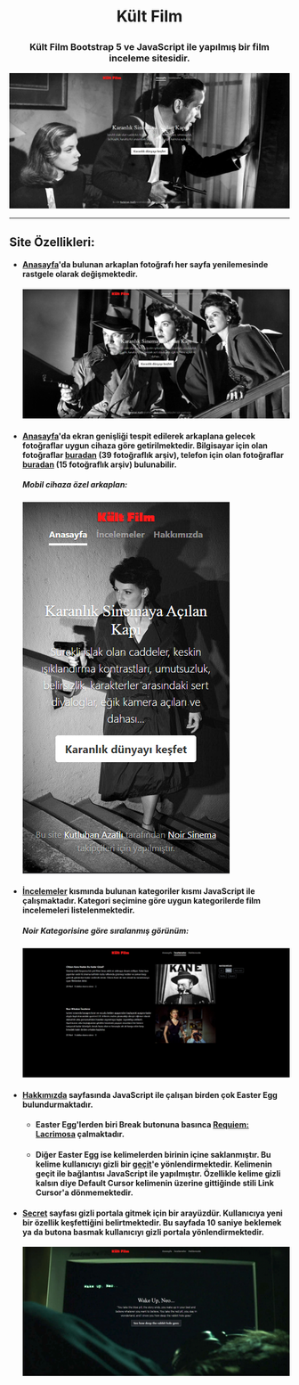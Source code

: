 # <p align=center> Kült Film </p>
### <p align=center> Kült Film Bootstrap 5 ve JavaScript ile yapılmış bir film inceleme sitesidir. </p>

![Homepage](https://raw.githubusercontent.com/kutluhanazafli/KultFilm/main/img/readme/1.png)

---

## Site Özellikleri:
* #### [Anasayfa](https://kutluhanazafli.github.io/KultFilm/index.html)'da bulunan arkaplan fotoğrafı her sayfa yenilemesinde rastgele olarak değişmektedir.
  ![Homepage](https://raw.githubusercontent.com/kutluhanazafli/KultFilm/main/img/readme/2.png)
* #### [Anasayfa](https://kutluhanazafli.github.io/KultFilm/index.html)'da ekran genişliği tespit edilerek arkaplana gelecek fotoğraflar uygun cihaza göre getirilmektedir. Bilgisayar için olan fotoğraflar [buradan](https://github.com/kutluhanazafli/KultFilm/tree/main/img) (39 fotoğraflık arşiv), telefon için olan fotoğraflar [buradan](https://github.com/kutluhanazafli/KultFilm/tree/main/img/mobilecover) (15 fotoğraflık arşiv) bulunabilir.
   ##### Mobil cihaza özel arkaplan:  
  ![Mobil Homepage](https://raw.githubusercontent.com/kutluhanazafli/KultFilm/main/img/readme/3.png)
*  #### [İncelemeler](https://kutluhanazafli.github.io/KultFilm/reviews.html) kısmında bulunan kategoriler kısmı JavaScript ile çalışmaktadır. Kategori seçimine göre uygun kategorilerde film incelemeleri listelenmektedir.
    ##### Noir Kategorisine göre sıralanmış görünüm:  
   ![Homepage](https://raw.githubusercontent.com/kutluhanazafli/KultFilm/main/img/readme/4.png)
*   #### [Hakkımızda](https://kutluhanazafli.github.io/KultFilm/about.html) sayfasında JavaScript ile çalışan birden çok Easter Egg bulundurmaktadır.
    *   #### Easter Egg'lerden biri Break butonuna basınca [Requiem: Lacrimosa](https://open.spotify.com/track/0oo0S7irGDedjjQU67YXCR?si=1cf0702a95374e36) çalmaktadır.
    *   #### Diğer Easter Egg ise kelimelerden birinin içine saklanmıştır. Bu kelime kullanıcıyı gizli bir [geçit](https://kutluhanazafli.github.io/KultFilm/secret.html)'e yönlendirmektedir. Kelimenin geçit ile bağlantısı JavaScript ile yapılmıştır. Özellikle kelime gizli kalsın diye Default Cursor kelimenin üzerine gittiğinde stili Link Cursor'a dönmemektedir.
* #### [Secret](https://kutluhanazafli.github.io/KultFilm/secret.html) sayfası gizli portala gitmek için bir arayüzdür. Kullanıcıya yeni bir özellik keşfettiğini belirtmektedir. Bu sayfada 10 saniye beklemek ya da butona basmak kullanıcıyı gizli portala yönlendirmektedir.
  ![Homepage](https://raw.githubusercontent.com/kutluhanazafli/KultFilm/main/img/readme/5.png)